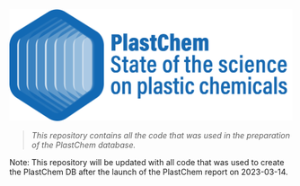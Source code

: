 <img src="graphics/PlastChem3.png"/>

> *This repository contains all the code that was used in the preparation of the PlastChem database.*

Note: This repository will be updated with all code that was used to create the PlastChem DB after the launch of the PlastChem report on 2023-03-14.  

